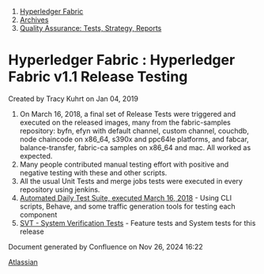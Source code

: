 1. [Hyperledger Fabric](index.html)
2. [Archives](Archives_22840389.html)
3. [Quality Assurance: Tests, Strategy, Reports](22839728.html)

# Hyperledger Fabric : Hyperledger Fabric v1.1 Release Testing

Created by Tracy Kuhrt on Jan 04, 2019

1. On March 16, 2018, a final set of Release Tests were triggered and executed on the released images, many from the fabric-samples repository: byfn, efyn with default channel, custom channel, couchdb, node chaincode on x86\_64, s390x and ppc64le platforms, and fabcar, balance-transfer, fabric-ca samples on x86\_64 and mac. All worked as expected.
2. Many people contributed manual testing effort with positive and negative testing with these and other scripts.
3. All the usual Unit Tests and merge jobs tests were executed in every repository using jenkins.
4. [Automated Daily Test Suite, executed March 16, 2018](https://jenkins.hyperledger.org/view/Daily/job/fabric-test-daily-x86_64/288/ "https://jenkins.hyperledger.org/view/Daily/job/fabric-test-daily-x86_64/288/") - Using CLI scripts, Behave, and some traffic generation tools for testing each component
5. [SVT - System Verification Tests](https://docs.google.com/spreadsheets/d/1E3-PXchMOWm6DC5xq6RN-NT2YmngKNcG_zQqW0ireY4/ "https://docs.google.com/spreadsheets/d/1E3-PXchMOWm6DC5xq6RN-NT2YmngKNcG_zQqW0ireY4/") - Feature tests and System tests for this release

Document generated by Confluence on Nov 26, 2024 16:22

[Atlassian](http://www.atlassian.com/)
